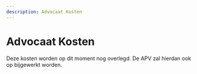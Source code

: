 ```yaml
---
description: Advocaat Kosten
---
```


# Advocaat Kosten

Deze kosten worden op dit moment nog overlegd. De APV zal hierdan ook op bijgewerkt worden.

